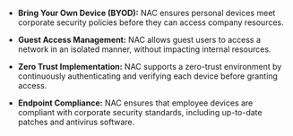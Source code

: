 
- **Bring Your Own Device (BYOD):** NAC ensures personal devices meet corporate security policies before they can access company resources.

- **Guest Access Management:** NAC allows guest users to access a network in an isolated manner, without impacting internal resources.

- **Zero Trust Implementation:** NAC supports a zero-trust environment by continuously authenticating and verifying each device before granting access.

- **Endpoint Compliance:** NAC ensures that employee devices are compliant with corporate security standards, including up-to-date patches and antivirus software.